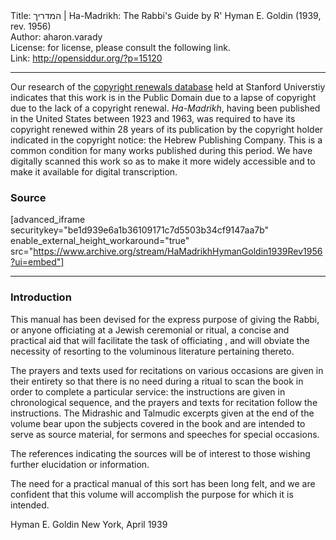 <html>
<head></head>
<body>
Title: המדריך | Ha-Madrikh: The Rabbi's Guide by R' Hyman E. Goldin (1939, rev. 1956)<br />
Author: aharon.varady<br />
License: for license, please consult the following link.<br />
Link: <a href="http://opensiddur.org/?p=15120">http://opensiddur.org/?p=15120</a>
<p />
<hr />

Our research of the <a href="http://collections.stanford.edu/copyrightrenewals/">copyright renewals database</a> held at Stanford Universtiy indicates that this work is in the Public Domain due to a lapse of copyright due to the lack of a copyright renewal. <em>Ha-Madrikh</em>, having been published in the United States between 1923 and 1963, was required to have its copyright renewed within 28 years of its publication by the copyright holder indicated in the copyright notice: the Hebrew Publishing Company. This is a common condition for many works published during this period. We have digitally scanned this work so as to make it more widely accessible and to make it available for digital transcription.

<h3>Source</h3>

[advanced_iframe securitykey="be1d939e6a1b36109171c7d5503b34cf9147aa7b" enable_external_height_workaround="true" src="https://www.archive.org/stream/HaMadrikhHymanGoldin1939Rev1956?ui=embed"]

<hr />

<div class="english">
<h3>Introduction</h3>

This manual has been devised for the express purpose of giving the Rabbi, or anyone officiating at a Jewish ceremonial or ritual, a concise and practical aid that will facilitate the task of officiating , and will obviate the necessity of resorting to the voluminous literature pertaining thereto. 

The prayers and texts used for recitations on various occasions are given in their entirety so that there is no need during a ritual to scan the book in order to complete a particular service: the instructions are given in chronological sequence, and the prayers and texts for recitation follow the instructions. The Midrashic and Talmudic excerpts given at the end of the volume bear upon the subjects covered in the book and are intended to serve as source material, for sermons and speeches for special occasions. 

The references indicating the sources will be of interest to those wishing further elucidation or information. 

The need for a practical manual of this sort has been long felt, and we are confident that this volume will accomplish the purpose for which it is intended. 

Hyman E. Goldin 
New York, April 1939 
</div>
</body>
</html>
